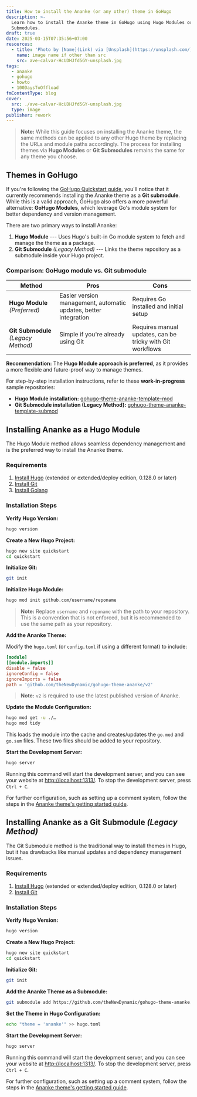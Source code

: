 ```yaml
---
title: How to install the Ananke (or any other) theme in GoHugo
description: >-
  Learn how to install the Ananke theme in GoHugo using Hugo Modules or Git
  Submodules.
draft: true
date: 2025-03-15T07:35:56+07:00
resources:
  - title: 'Photo by [Name](Link) via [Unsplash](https://unsplash.com/)'
    name: image name if other than src
    src: ave-calvar-HcUDHJfd5GY-unsplash.jpg
tags:
  - ananke
  - gohugo
  - howto
  - 100DaysToOffload
fmContentType: blog
cover:
  src: ./ave-calvar-HcUDHJfd5GY-unsplash.jpg
  type: image
publisher: rework
---
```


> **Note:** While this guide focuses on installing the Ananke theme, the same methods can be applied to any other Hugo theme by replacing the URLs and module paths accordingly. The process for installing themes via **Hugo Modules** or **Git Submodules** remains the same for any theme you choose.

## Themes in GoHugo

If you're following the [GoHugo Quickstart guide](https://gohugo.io/getting-started/quick-start/), you'll notice that it currently recommends installing the Ananke theme as a **Git submodule**. While this is a valid approach, GoHugo also offers a more powerful alternative: **GoHugo Modules**, which leverage Go's module system for better dependency and version management.

There are two primary ways to install Ananke:

1. **Hugo Module** --- Uses Hugo's built-in Go module system to fetch and manage the theme as a package.
2. **Git Submodule** *(Legacy Method)* --- Links the theme repository as a submodule inside your Hugo project.

### Comparison: GoHugo module vs. Git submodule

| Method           | Pros | Cons |
|-----------------|------|------|
| **Hugo Module** *(Preferred)* | Easier version management, automatic updates, better integration | Requires Go installed and initial setup |
| **Git Submodule** *(Legacy Method)* | Simple if you're already using Git | Requires manual updates, can be tricky with Git workflows |

**Recommendation:** The **Hugo Module approach is preferred**, as it provides a more flexible and future-proof way to manage themes.

For step-by-step installation instructions, refer to these **work-in-progress** sample repositories:

* **Hugo Module installation:** [gohugo-theme-ananke-template-mod](https://github.com/davidsneighbour/gohugo-theme-ananke-template-mod)
* **Git Submodule installation (Legacy Method):** [gohugo-theme-ananke-template-submod](https://github.com/davidsneighbour/gohugo-theme-ananke-template-submod)

## Installing Ananke as a Hugo Module

The Hugo Module method allows seamless dependency management and is the preferred way to install the Ananke theme.

### Requirements

1. [Install Hugo](https://gohugo.io/installation/linux/) (extended or extended/deploy edition, 0.128.0 or later)
2. [Install Git](https://git-scm.com/book/en/v2/Getting-Started-Installing-Git)
3. [Install Golang](https://golang.org/doc/install)

### Installation Steps

**Verify Hugo Version:**

```bash
hugo version
```

**Create a New Hugo Project:**

```bash
hugo new site quickstart
cd quickstart
```

**Initialize Git:**

```bash
git init
```

**Initialize Hugo Module:**

```bash
hugo mod init github.com/username/reponame
```

> **Note:** Replace `username` and `reponame` with the path to your repository. This is a convention that is not enforced, but it is recommended to use the same path as your repository.

**Add the Ananke Theme:**

Modify the `hugo.toml` (or `config.toml` if using a different format) to include:

```toml
[module]
[[module.imports]]
disable = false
ignoreConfig = false
ignoreImports = false
path = 'github.com/theNewDynamic/gohugo-theme-ananke/v2'
```

> **Note:** `v2` is required to use the latest published version of Ananke.

**Update the Module Configuration:**

```bash
hugo mod get -u ./…
hugo mod tidy
```

This loads the module into the cache and creates/updates the `go.mod` and `go.sum` files. These two files should be added to your repository.

**Start the Development Server:**

```bash
hugo server
```

Running this command will start the development server, and you can see your website at <http://localhost:1313/>. To stop the development server, press `Ctrl + C`.

For further configuration, such as setting up a comment system, follow the steps in the [Ananke theme's getting started guide](https://github.com/theNewDynamic/gohugo-theme-ananke#getting-started).

## Installing Ananke as a Git Submodule *(Legacy Method)*

The Git Submodule method is the traditional way to install themes in Hugo, but it has drawbacks like manual updates and dependency management issues.

### Requirements

1. [Install Hugo](https://gohugo.io/installation/linux/) (extended or extended/deploy edition, 0.128.0 or later)
2. [Install Git](https://git-scm.com/book/en/v2/Getting-Started-Installing-Git)

### Installation Steps

**Verify Hugo Version:**

```bash
hugo version
```

**Create a New Hugo Project:**

```bash
hugo new site quickstart
cd quickstart
```

**Initialize Git:**

```bash
git init
```

**Add the Ananke Theme as a Submodule:**

```bash
git submodule add https://github.com/theNewDynamic/gohugo-theme-ananke.git themes/ananke
```

**Set the Theme in Hugo Configuration:**

```bash
echo "theme = 'ananke'" >> hugo.toml
```

**Start the Development Server:**

```bash
hugo server
```

Running this command will start the development server, and you can see your website at <http://localhost:1313/>. To stop the development server, press `Ctrl + C`.

For further configuration, such as setting up a comment system, follow the steps in the [Ananke theme's getting started guide](https://github.com/theNewDynamic/gohugo-theme-ananke#getting-started).

